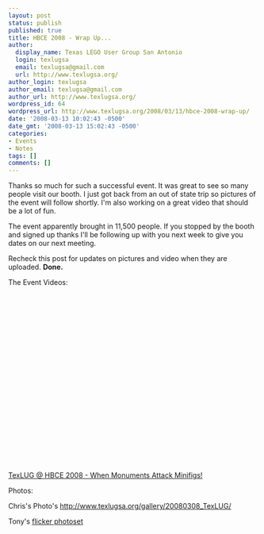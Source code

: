 ```yaml
---
layout: post
status: publish
published: true
title: HBCE 2008 - Wrap Up...
author:
  display_name: Texas LEGO User Group San Antonio
  login: texlugsa
  email: texlugsa@gmail.com
  url: http://www.texlugsa.org/
author_login: texlugsa
author_email: texlugsa@gmail.com
author_url: http://www.texlugsa.org/
wordpress_id: 64
wordpress_url: http://www.texlugsa.org/2008/03/13/hbce-2008-wrap-up/
date: '2008-03-13 10:02:43 -0500'
date_gmt: '2008-03-13 15:02:43 -0500'
categories:
- Events
- Notes
tags: []
comments: []
---
```

<p>Thanks so much for such a successful event. It was great to see so many people visit our booth. I just got back from an out of state trip so pictures of the event will follow shortly. I'm also working on a great video that should be a lot of fun.</p>
<p>The event apparently brought in 11,500 people. If you stopped by the booth and signed up thanks I'll be following up with you next week to give you dates on our next meeting.</p>
<p>Recheck this post for updates on pictures and video when they are uploaded. <strong>Done.</strong></p>
<p>The Event Videos:</p>
<p><object classid="clsid:d27cdb6e-ae6d-11cf-96b8-444553540000" width="425" height="344" codebase="http://download.macromedia.com/pub/shockwave/cabs/flash/swflash.cab#version=6,0,40,0"><param name="allowFullScreen" value="true" /><param name="src" value="http://www.youtube.com/v/M0jEO8ShznA&amp;hl=en&amp;fs=1" /><embed type="application/x-shockwave-flash" width="425" height="344" src="http://www.youtube.com/v/M0jEO8ShznA&amp;hl=en&amp;fs=1" allowfullscreen="true"></embed></object></p>
<p><a href="http://www.youtube.com/watch?v=5l70jxLfmJM">TexLUG @ HBCE 2008 - When Monuments Attack Minifigs!</a></p>
<p>Photos:</p>
<p>Chris's Photo's <a href="http://www.texlugsa.org/gallery/20080308_TexLUG/">http://www.texlugsa.org/gallery/20080308_TexLUG/</a></p>
<p>Tony's <a title="HBCE Photos" href="http://www.flickr.com/photos/savatheaggie/sets/72157604091324618/">flicker photoset</a></p>
